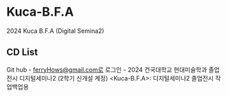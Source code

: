 # Kuca-B.F.A
2024 Kuca B.F.A (Digital Semina2)

## CD List
Git hub - ferryHows@gmail.com로 로그인 - 2024 건국대학교 현대미술학과 졸업전시 디지털세미나2 (2학기 신개설 계정)
<Kuca-B.F.A>: 디지털세미나2 졸업전시 작업백업용
